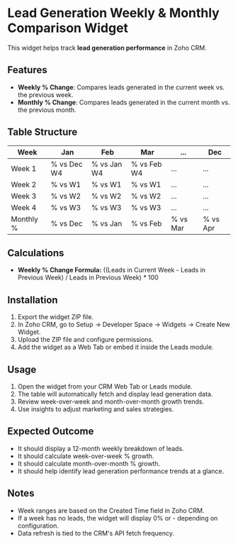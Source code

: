 # Lead Generation Weekly & Monthly Comparison Widget

This widget helps track **lead generation performance** in Zoho CRM.

## Features

- **Weekly % Change**: Compares leads generated in the current week vs. the previous week.
- **Monthly % Change**: Compares leads generated in the current month vs. the previous month.

## Table Structure

| Week | Jan | Feb | Mar | ... | Dec |
|------|-----|-----|-----|-----|-----|
| Week 1 | % vs Dec W4 | % vs Jan W4 | % vs Feb W4 | ... | ... |
| Week 2 | % vs W1 | % vs W1 | % vs W1 | ... | ... |
| Week 3 | % vs W2 | % vs W2 | % vs W2 | ... | ... |
| Week 4 | % vs W3 | % vs W3 | % vs W3 | ... | ... |
| Monthly % | % vs Dec | % vs Jan | % vs Feb | % vs Mar | % vs Apr | % vs May | % vs Jun | % vs Jul | % vs Aug | % vs Sep | % vs Oct | % vs Nov |

## Calculations

- **Weekly % Change Formula:** ((Leads in Current Week - Leads in Previous Week) / Leads in Previous Week) * 100

## Installation

1. Export the widget ZIP file.
2. In Zoho CRM, go to Setup → Developer Space → Widgets → Create New Widget.
3. Upload the ZIP file and configure permissions.
4. Add the widget as a Web Tab or embed it inside the Leads module.

## Usage

1. Open the widget from your CRM Web Tab or Leads module.
2. The table will automatically fetch and display lead generation data.
3. Review week-over-week and month-over-month growth trends.
4. Use insights to adjust marketing and sales strategies.

## Expected Outcome

- It should display a 12-month weekly breakdown of leads.
- It should calculate week-over-week % growth.
- It should calculate month-over-month % growth.
- It should help identify lead generation performance trends at a glance.

## Notes

- Week ranges are based on the Created Time field in Zoho CRM.
- If a week has no leads, the widget will display 0% or - depending on configuration.
- Data refresh is tied to the CRM's API fetch frequency.

